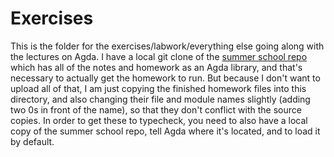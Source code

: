 # Exercises

This is the folder for the exercises/labwork/everything
else going along with the lectures on Agda. I have a
local git clone of the 
[summer school repo](https://github.com/martinescardo/HoTTEST-Summer-School)
which has all of the notes and homework as an Agda library,
and that's necessary to actually get the homework to run.
But because I don't want to upload all of that, I am just
copying the finished homework files into this directory,
and also changing their file and module names slightly
(adding two 0s in front of the name), so that they don't
conflict with the source copies. In order to
get these to typecheck, you need to also have a local
copy of the summer school repo, tell Agda where
it's located, and to load it by default.